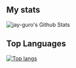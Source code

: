 ## My stats

![jay-guro's Github Stats](https://github-readme-stats.vercel.app/api?username=jay-guro&hide=stars,prs,issues,contribs&count_private=true&show_icons=true&title_color=a9b1d6&text_color=787c99&icon_color=7aa2f7&border_color=1f202e&bg_color=1a1b26&hide_border=false&border_radius=4)



## Top Languages

[![Top langs](https://github-readme-stats.vercel.app/api/top-langs/?username=jay-guro&&langs_count=8&show_icons=true&title_color=a9b1d6&text_color=787c99&icon_color=7aa2f7&border_color=1f202e&bg_color=1a1b26&hide_border=false&border_radius=4&layout=compact)](https://github.com/anuraghazra/github-readme-stats)
